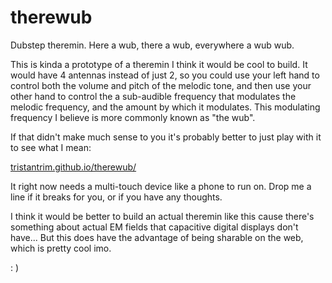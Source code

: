 # therewub
Dubstep theremin. Here a wub, there a wub, everywhere a wub wub.

This is kinda a prototype of a theremin I think it would be cool to build. It would have 4 antennas instead of just 2, so you could use your left hand to control both the volume and pitch of the melodic tone, and then use your other hand to control the a sub-audible frequency that modulates the melodic frequency, and the amount by which it modulates. This modulating frequency I believe is more commonly known as "the wub".

If that didn't make much sense to you it's probably better to just play with it to see what I mean:

[tristantrim.github.io/therewub/](https://tristantrim.github.io/therewub/)

It right now needs a multi-touch device like a phone to run on. Drop me a line if it breaks for you, or if you have any thoughts.

I think it would be better to build an actual theremin like this cause there's something about actual EM fields that capacitive digital displays don't have... But this does have the advantage of being sharable on the web, which is pretty cool imo.

: )
